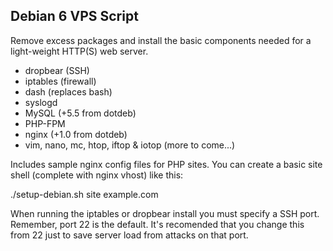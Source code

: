 ## Debian 6 VPS Script

Remove excess packages and install the basic components needed for a light-weight HTTP(S) web server.

 - dropbear (SSH)
 - iptables (firewall)
 - dash (replaces bash)
 - syslogd
 - MySQL (+5.5 from dotdeb)
 - PHP-FPM
 - nginx (+1.0 from dotdeb)
 - vim, nano, mc, htop, iftop & iotop (more to come...)

Includes sample nginx config files for PHP sites. You can create a basic site shell (complete with nginx vhost) like this:

./setup-debian.sh site example.com

When running the iptables or dropbear install you must specify a SSH port. Remember, port 22 is the default. It's recomended that you change this from 22 just to save server load from attacks on that port.
